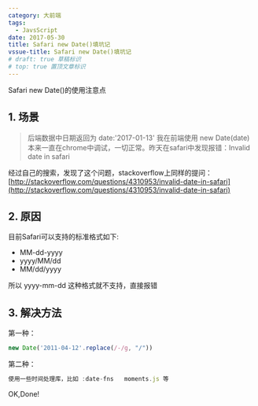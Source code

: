 ```yaml
---
category: 大前端
tags:
  - JavsScript
date: 2017-05-30
title: Safari new Date()填坑记
vssue-title: Safari new Date()填坑记
# draft: true 草稿标识
# top: true 置顶文章标识
---
```


Safari new Date()的使用注意点

<!-- more -->

## 1. 场景 

> 后端数据中日期返回为 date:'2017-01-13'
  我在前端使用 new Date(date)
  本来一直在chrome中调试，一切正常。昨天在safari中发现报错：Invalid date in safari

经过自己的搜索，发现了这个问题，stackoverflow上同样的提问：[http://stackoverflow.com/questions/4310953/invalid-date-in-safari](http://stackoverflow.com/questions/4310953/invalid-date-in-safari)

## 2. 原因

目前Safari可以支持的标准格式如下: 
- MM-dd-yyyy 
- yyyy/MM/dd 
- MM/dd/yyyy 

所以 yyyy-mm-dd 这种格式就不支持，直接报错


## 3. 解决方法
第一种：  

```js
new Date('2011-04-12'.replace(/-/g, "/"))
```

第二种：

```js
使用一些时间处理库，比如 :date-fns   moments.js 等
```

OK,Done!